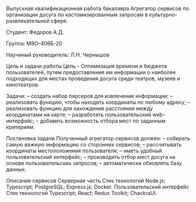 Выпускная квалификационная работа бакалавра
Агрегатор сервисов по организации досуга по кастомизированным запросам в культурно-развлекательной сфере.

Студент: Федоров А.Д.

Группа: М8О-406Б-20

Научиный руководитель: Л.Н. Чернышов

Цель и задачи работы
Цель - Оптимизация времени и бюджета пользователей, путем предоставления им информации о наиболее подходящих для местах проведения досуга среди театров, музеев и кинотеатров.


Задачи:
– создать набор парсеров для извлечения информации;
– реализовать функцию, чтобы находить координаты по любому адресу;
– реализовать функцию для нахождения расстояния между координатами на карте;
– разработать пользовательский web-интерфейс;
– добавить возможность отбора мест по заданным критериям.


Постановка задачи
Полученный агрегатор сервисов должен: – собирать самую важную информацию со сторонних сервисов;
– рассчитывать координаты местоположения пользователя;
– иметь удобный пользовательский интерфейс;
– производить отбор мест досуга на основе пользовательских запросов;
– автоматически обновлять базу данных.

Описание сервисов
Серверная часть
Стек технологий
Node.js;
Typescript;
PostgreSQL;
Express.js;
Docker.
Пользовательский интерфейс
Стек технологий
Typescript;
React;
Redux Toolkit;
ChackraUI.
